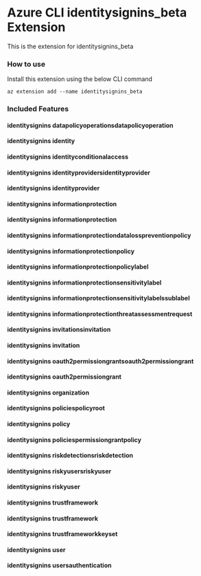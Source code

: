 # Azure CLI identitysignins_beta Extension #
This is the extension for identitysignins_beta

### How to use ###
Install this extension using the below CLI command
```
az extension add --name identitysignins_beta
```

### Included Features ###
#### identitysignins datapolicyoperationsdatapolicyoperation ####
#### identitysignins identity ####
#### identitysignins identityconditionalaccess ####
#### identitysignins identityprovidersidentityprovider ####
#### identitysignins identityprovider ####
#### identitysignins informationprotection ####
#### identitysignins informationprotection ####
#### identitysignins informationprotectiondatalosspreventionpolicy ####
#### identitysignins informationprotectionpolicy ####
#### identitysignins informationprotectionpolicylabel ####
#### identitysignins informationprotectionsensitivitylabel ####
#### identitysignins informationprotectionsensitivitylabelssublabel ####
#### identitysignins informationprotectionthreatassessmentrequest ####
#### identitysignins invitationsinvitation ####
#### identitysignins invitation ####
#### identitysignins oauth2permissiongrantsoauth2permissiongrant ####
#### identitysignins oauth2permissiongrant ####
#### identitysignins organization ####
#### identitysignins policiespolicyroot ####
#### identitysignins policy ####
#### identitysignins policiespermissiongrantpolicy ####
#### identitysignins riskdetectionsriskdetection ####
#### identitysignins riskyusersriskyuser ####
#### identitysignins riskyuser ####
#### identitysignins trustframework ####
#### identitysignins trustframework ####
#### identitysignins trustframeworkkeyset ####
#### identitysignins user ####
#### identitysignins usersauthentication ####